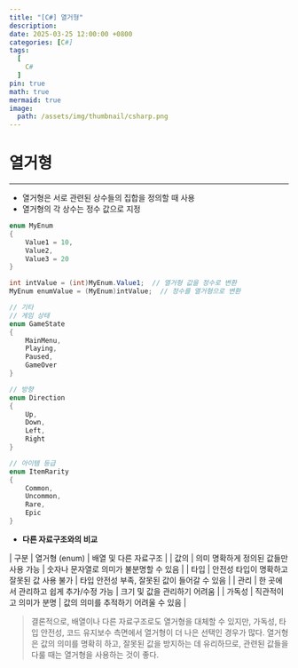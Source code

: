 ```yaml
---
title: "[C#] 열거형"
description: 
date: 2025-03-25 12:00:00 +0800
categories: [C#]
tags:
  [
    C#
  ]
pin: true
math: true
mermaid: true
image:
  path: /assets/img/thumbnail/csharp.png
---
```


# 열거형
--- 

- 열거형은 서로 관련된 상수들의 집합을 정의할 때 사용
- 열거형의 각 상수는 정수 값으로 지정

```c#
enum MyEnum
{
    Value1 = 10,
    Value2,
    Value3 = 20
}

int intValue = (int)MyEnum.Value1;  // 열거형 값을 정수로 변환
MyEnum enumValue = (MyEnum)intValue;  // 정수를 열거형으로 변환

// 기타
// 게임 상태
enum GameState
{
    MainMenu,
    Playing,
    Paused,
    GameOver
}

// 방향
enum Direction
{
    Up,
    Down,
    Left,
    Right
}

// 아이템 등급
enum ItemRarity
{
    Common,
    Uncommon,
    Rare,
    Epic
}
```

- **다른 자료구조와의 비교**

| 구분	| 열거형 (enum)	| 배열 및 다른 자료구조 |
| 값의 | 의미	명확하게 정의된 값들만 사용 가능	| 숫자나 문자열로 의미가 불분명할 수 있음 |
| 타입 | 안전성	타입이 명확하고 잘못된 값 사용 불가	| 타입 안전성 부족, 잘못된 값이 들어갈 수 있음 |
| 관리	| 한 곳에서 관리하고 쉽게 추가/수정 가능	| 크기 및 값을 관리하기 어려움 |
| 가독성	| 직관적이고 의미가 분명	| 값의 의미를 추적하기 어려울 수 있음 |

>결론적으로, 배열이나 다른 자료구조로도 열거형을 대체할 수 있지만, 가독성, 타입 안전성, 코드 유지보수 측면에서 열거형이 더 나은 선택인 경우가 많다.
>열거형은 값의 의미를 명확히 하고, 잘못된 값을 방지하는 데 유리하므로, 관련된 값들을 다룰 때는 열거형을 사용하는 것이 좋다.
